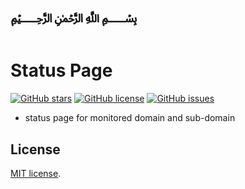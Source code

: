 # ﷽

# Status Page

[![GitHub stars](https://img.shields.io/github/stars/sanik90/status.sanik.my.svg)](https://github.com/sanik90/status.sanik.my/stargazers)
[![GitHub license](https://img.shields.io/badge/license-MIT-blue.svg)](https://raw.githubusercontent.com/sanik90/status.sanik.my/master/LICENSE)
[![GitHub issues](https://img.shields.io/github/issues/sanik90/status.sanik.my.svg)](https://github.com/sanik90/status.sanik.my/issues)

- status page for monitored domain and sub-domain

## License

[MIT license](http://opensource.org/licenses/MIT).
